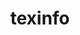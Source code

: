 ---
title: "texinfo"
layout: cache
categories: [package, v0.18.1]
meta: {"versions": ["6.5"], "compilers": ["gcc@=7.3.1", "gcc@=7.5.0"], "oss": ["amzn2", "ubuntu18.04"], "platforms": ["linux"], "targets": ["aarch64", "graviton2", "x86_64", "x86_64_v3", "x86_64_v4"], "stacks": ["aws-ahug", "aws-ahug-aarch64", "aws-isc", "aws-isc-aarch64", "e4s", "radiuss", "root", "tutorial"], "num_specs": 5, "num_specs_by_stack": {"aws-ahug": 2, "root": 5, "aws-isc": 2, "aws-ahug-aarch64": 2, "aws-isc-aarch64": 2, "radiuss": 1, "tutorial": 1, "e4s": 1}}
spec_details: [{"hash": "ppdwrcietgik4ego62s7n7krrwvo6gl2", "compiler": "gcc@=7.3.1", "versions": ["6.5"], "os": "amzn2", "platform": "linux", "target": "x86_64_v4", "variants": ["patches=12f6edb,1732115"], "stacks": ["aws-ahug", "root", "aws-isc"], "size": "-", "tarball": "https://binaries.spack.io/releases/v0.18.1/build_cache/linux-amzn2-x86_64_v4/gcc-7.3.1/texinfo-6.5/linux-amzn2-x86_64_v4-gcc-7.3.1-texinfo-6.5-ppdwrcietgik4ego62s7n7krrwvo6gl2.spack"}, {"hash": "2stl4zf3fzz7ihrravufszzpzfwx2wmy", "compiler": "gcc@=7.3.1", "versions": ["6.5"], "os": "amzn2", "platform": "linux", "target": "aarch64", "variants": ["patches=12f6edb,1732115"], "stacks": ["root", "aws-ahug-aarch64", "aws-isc-aarch64"], "size": "-", "tarball": "https://binaries.spack.io/releases/v0.18.1/build_cache/linux-amzn2-aarch64/gcc-7.3.1/texinfo-6.5/linux-amzn2-aarch64-gcc-7.3.1-texinfo-6.5-2stl4zf3fzz7ihrravufszzpzfwx2wmy.spack"}, {"hash": "23fdkje4eqg5lyruirfffglxanfrvjv6", "compiler": "gcc@=7.3.1", "versions": ["6.5"], "os": "amzn2", "platform": "linux", "target": "x86_64_v3", "variants": ["patches=12f6edb,1732115"], "stacks": ["aws-ahug", "root", "aws-isc"], "size": "-", "tarball": "https://binaries.spack.io/releases/v0.18.1/build_cache/linux-amzn2-x86_64_v3/gcc-7.3.1/texinfo-6.5/linux-amzn2-x86_64_v3-gcc-7.3.1-texinfo-6.5-23fdkje4eqg5lyruirfffglxanfrvjv6.spack"}, {"hash": "linaglyypzkundczjxvom7fysztb4ovn", "compiler": "gcc@=7.3.1", "versions": ["6.5"], "os": "amzn2", "platform": "linux", "target": "graviton2", "variants": ["patches=12f6edb,1732115"], "stacks": ["root", "aws-ahug-aarch64", "aws-isc-aarch64"], "size": "-", "tarball": "https://binaries.spack.io/releases/v0.18.1/build_cache/linux-amzn2-graviton2/gcc-7.3.1/texinfo-6.5/linux-amzn2-graviton2-gcc-7.3.1-texinfo-6.5-linaglyypzkundczjxvom7fysztb4ovn.spack"}, {"hash": "ot5b2akcfzwtenwectaigwxaruyjiu6z", "compiler": "gcc@=7.5.0", "versions": ["6.5"], "os": "ubuntu18.04", "platform": "linux", "target": "x86_64", "variants": ["patches=12f6edb,1732115"], "stacks": ["root", "radiuss", "tutorial", "e4s"], "size": "-", "tarball": "https://binaries.spack.io/releases/v0.18.1/build_cache/linux-ubuntu18.04-x86_64/gcc-7.5.0/texinfo-6.5/linux-ubuntu18.04-x86_64-gcc-7.5.0-texinfo-6.5-ot5b2akcfzwtenwectaigwxaruyjiu6z.spack"}]
---